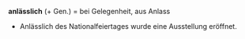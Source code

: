 **anlässlich** (+ Gen.) = bei Gelegenheit, aus Anlass  
   
 - Anlässlich des Nationalfeiertages wurde eine Ausstellung eröffnet.
